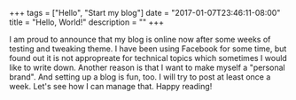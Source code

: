 +++
tags = ["Hello", "Start my blog"]
date = "2017-01-07T23:46:11-08:00"
title = "Hello, World!"
description = ""
+++

I am proud to announce that my blog is online now after some weeks of testing and tweaking theme. I have been using Facebook for some time, but found out it is not appropreate for technical topics which sometimes I would like to write down. Another reason is that I want to make myself a "personal brand". And setting up a blog is fun, too. I will try to post at least once a week. Let's see how I can manage that. Happy reading!